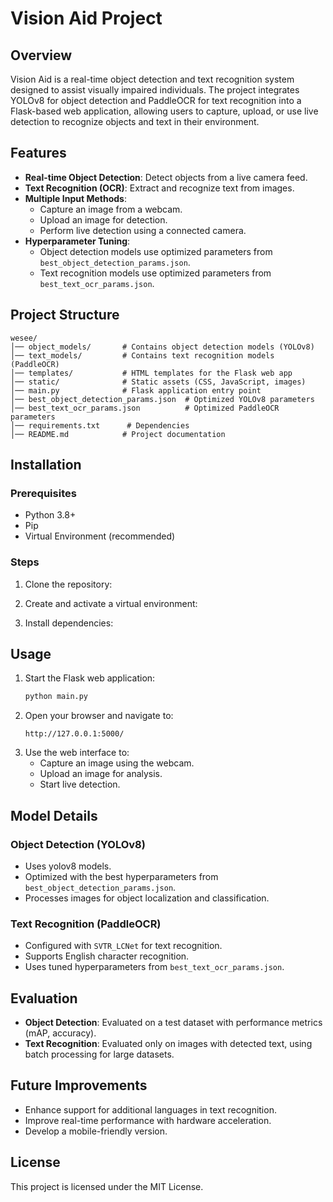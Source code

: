# Vision Aid Project

## Overview
Vision Aid is a real-time object detection and text recognition system designed to assist visually impaired individuals. The project integrates YOLOv8 for object detection and PaddleOCR for text recognition into a Flask-based web application, allowing users to capture, upload, or use live detection to recognize objects and text in their environment.

## Features
- **Real-time Object Detection**: Detect objects from a live camera feed.
- **Text Recognition (OCR)**: Extract and recognize text from images.
- **Multiple Input Methods**:
  - Capture an image from a webcam.
  - Upload an image for detection.
  - Perform live detection using a connected camera.
- **Hyperparameter Tuning**:
  - Object detection models use optimized parameters from `best_object_detection_params.json`.
  - Text recognition models use optimized parameters from `best_text_ocr_params.json`.

## Project Structure
```
wesee/
│── object_models/       # Contains object detection models (YOLOv8)
│── text_models/         # Contains text recognition models (PaddleOCR)
│── templates/           # HTML templates for the Flask web app
│── static/              # Static assets (CSS, JavaScript, images)
│── main.py              # Flask application entry point
│── best_object_detection_params.json  # Optimized YOLOv8 parameters
│── best_text_ocr_params.json          # Optimized PaddleOCR parameters
│── requirements.txt      # Dependencies
│── README.md            # Project documentation
```

## Installation
### Prerequisites
- Python 3.8+
- Pip
- Virtual Environment (recommended)

### Steps
1. Clone the repository:

2. Create and activate a virtual environment:

3. Install dependencies:


## Usage
1. Start the Flask web application:
   ```bash
   python main.py
   ```
2. Open your browser and navigate to:
   ```
   http://127.0.0.1:5000/
   ```
3. Use the web interface to:
   - Capture an image using the webcam.
   - Upload an image for analysis.
   - Start live detection.

## Model Details
### Object Detection (YOLOv8)
- Uses yolov8 models.
- Optimized with the best hyperparameters from `best_object_detection_params.json`.
- Processes images for object localization and classification.

### Text Recognition (PaddleOCR)
- Configured with `SVTR_LCNet` for text recognition.
- Supports English character recognition.
- Uses tuned hyperparameters from `best_text_ocr_params.json`.

## Evaluation
- **Object Detection**: Evaluated on a test dataset with performance metrics (mAP, accuracy).
- **Text Recognition**: Evaluated only on images with detected text, using batch processing for large datasets.

## Future Improvements
- Enhance support for additional languages in text recognition.
- Improve real-time performance with hardware acceleration.
- Develop a mobile-friendly version.

## License
This project is licensed under the MIT License.


